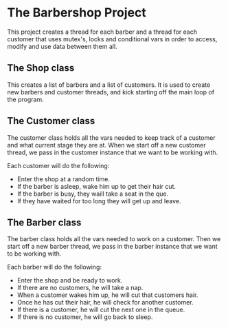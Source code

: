 # The Barbershop Project

This project creates a thread for each barber and a thread for each customer that uses mutex's, locks and conditional vars in order to access, modify and use data between them all.

## The Shop class
This creates a list of barbers and a list of customers.
It is used to create new barbers and customer threads, and kick starting off the main loop of the program.

## The Customer class
The customer class holds all the vars needed to keep track of a customer and what current stage they are at.
When we start off a new customer thread, we pass in the customer instance that we want to be working with.

Each customer will do the following:
- Enter the shop at a random time.
- If the barber is asleep, wake him up to get their hair cut.
- If the barber is busy, they waill take a seat in the que.
- If they have waited for too long they will get up and leave.

## The Barber class
The barber class holds all the vars needed to work on a customer.
Then we start off a new barber thread, we pass in the barber instance that we want to be working with.

Each barber will do the following:
- Enter the shop and be ready to work.
- If there are no customers, he will take a nap.
- When a customer wakes him up, he will cut that customers hair.
- Once he has cut their hair, he will check for another customer.
- If there is a customer, he will cut the next one in the queue.
- If there is no customer, he will go back to sleep. 